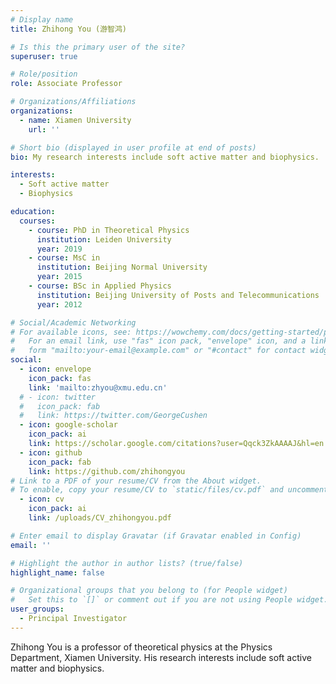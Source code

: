 ```yaml
---
# Display name
title: Zhihong You (游智鸿)

# Is this the primary user of the site?
superuser: true

# Role/position
role: Associate Professor

# Organizations/Affiliations
organizations:
  - name: Xiamen University
    url: ''

# Short bio (displayed in user profile at end of posts)
bio: My research interests include soft active matter and biophysics.

interests:
  - Soft active matter
  - Biophysics

education:
  courses:
    - course: PhD in Theoretical Physics
      institution: Leiden University
      year: 2019
    - course: MsC in 
      institution: Beijing Normal University
      year: 2015
    - course: BSc in Applied Physics
      institution: Beijing University of Posts and Telecommunications
      year: 2012

# Social/Academic Networking
# For available icons, see: https://wowchemy.com/docs/getting-started/page-builder/#icons
#   For an email link, use "fas" icon pack, "envelope" icon, and a link in the
#   form "mailto:your-email@example.com" or "#contact" for contact widget.
social:
  - icon: envelope
    icon_pack: fas
    link: 'mailto:zhyou@xmu.edu.cn'
  # - icon: twitter
  #   icon_pack: fab
  #   link: https://twitter.com/GeorgeCushen
  - icon: google-scholar
    icon_pack: ai
    link: https://scholar.google.com/citations?user=Qqck3ZkAAAAJ&hl=en
  - icon: github
    icon_pack: fab
    link: https://github.com/zhihongyou
# Link to a PDF of your resume/CV from the About widget.
# To enable, copy your resume/CV to `static/files/cv.pdf` and uncomment the lines below.
  - icon: cv
    icon_pack: ai
    link: /uploads/CV_zhihongyou.pdf

# Enter email to display Gravatar (if Gravatar enabled in Config)
email: ''

# Highlight the author in author lists? (true/false)
highlight_name: false

# Organizational groups that you belong to (for People widget)
#   Set this to `[]` or comment out if you are not using People widget.
user_groups:
  - Principal Investigator
---
```


Zhihong You is a professor of theoretical physics at the Physics Department, Xiamen University. His research interests include soft active matter and biophysics.
